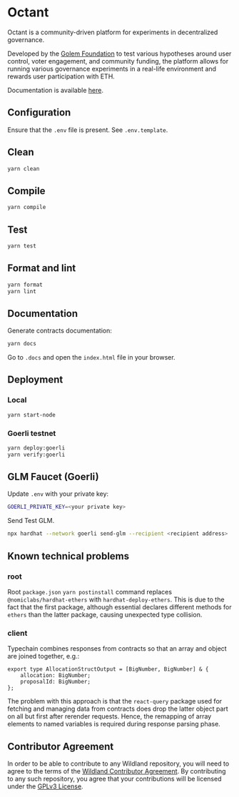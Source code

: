 # Octant

Octant is a community-driven platform for experiments in decentralized governance.

Developed by the [Golem Foundation](https://golem.foundation/) to test various hypotheses around user control, voter engagement, and community funding, the platform allows for running various governance experiments in a real-life environment and rewards user participation with ETH.

Documentation is available [here](https://docs.octant.app/).

## Configuration

Ensure that the `.env`  file is present. See `.env.template`.

## Clean
```bash
yarn clean
```

## Compile
```bash
yarn compile
```

## Test
```bash
yarn test
```

## Format and lint
```bash
yarn format
yarn lint
```

## Documentation
Generate contracts documentation:
```bash
yarn docs
```
Go to `.docs` and open the `index.html` file in your browser.

## Deployment

### Local
```bash
yarn start-node
```

### Goerli testnet
```bash
yarn deploy:goerli
yarn verify:goerli
```

## GLM Faucet (Goerli)
Update `.env` with your private key:
```bash
GOERLI_PRIVATE_KEY=<your private key>
```
Send Test GLM.
```bash
npx hardhat --network goerli send-glm --recipient <recipient address>
```

## Known technical problems
### root

Root `package.json` `yarn postinstall` command replaces `@nomiclabs/hardhat-ethers` with `hardhat-deploy-ethers`. This is due to the fact that the first package, although essential declares different methods for `ethers` than the latter package, causing unexpected type collision.

### client
Typechain combines responses from contracts so that an array and object are joined together, e.g.:
```
export type AllocationStructOutput = [BigNumber, BigNumber] & {
    allocation: BigNumber;
    proposalId: BigNumber;
};
```
The problem with this approach is that the `react-query` package used for fetching and managing data from contracts does drop the latter object part on all but first after rerender requests. Hence, the remapping of array elements to named variables is required during response parsing phase.

## Contributor Agreement

In order to be able to contribute to any Wildland repository, you will need to agree to the terms of the [Wildland Contributor Agreement](https://docs.wildland.io/contributor-agreement.html). By contributing to any such repository, you agree that your contributions will be licensed under the [GPLv3 License](https://gitlab.com/wildland/governance/octant/-/blob/master/LICENSE).
